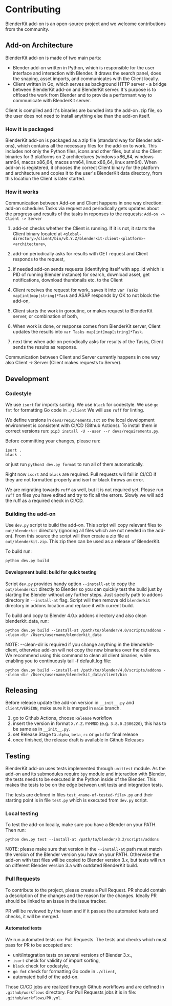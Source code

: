 # Contributing

BlenderKit add-on is an open-source project and we welcome contributions from the community.

## Add-on Architecture
BlenderKit add-on is made of two main parts:
- Blender add-on written in Python, which is responsible for the user interface and interaction with Blender. It draws the search panel, does the snaping, asset imports, and communicates with the Client locally.
- Client written in Go, which serves as background HTTP server - a bridge between BlenderKit add-on and BlenderKit server. It's purpose is to offload the work from Blender and to provide a performant way to communicate with BlenderKit server.

Client is compiled and it's binaries are bundled into the add-on .zip file, so the user does not need to install anything else than the add-on itself.

### How it is packaged
BlenderKit add-on is packaged as a zip file (standard way for Blender add-ons), which contains all the necessary files for the add-on to work.
This includes not only the Python files, icons and other files, but also the Client binaries for 3 platforms on 2 architectures (windows x86_64, windows arm64, macos x86_64, macos arm64, linux x86_64, linux arm64).
When add-on is registered, it chooses the correct Client binary for the platform and architecture and copies it to the user's BlenderKit data directory, from this location the Client is later started.

### How it works
Communication between Add-on and Client happens in one way direction: add-on schedules Tasks via request and periodically gets updates about the progress and results of the tasks in reponses to the requests:
`Add-on -> Client -> Server`

1. add-on checks whether the Client is running. If it is not, it starts the Client binary located at `<global-directory>/client/bin/vX.Y.Z/blenderkit-client-<platform>-<architecture>`,
2. add-on periodically asks for results with GET request and Client responds to the request,

3. if needed add-on sends requests (identifying itself with app_id which is PID of running Blender instance) for search, download asset, get notifications, download thumbnails etc. to the Client
4. Client receives the request for work, saves it into `var Tasks map[int]map[string]*Task` and ASAP responds by OK to not block the add-on,
5. Client starts the work in goroutine, or makes request to BlenderKit server, or combination of both,
6. When work is done, or response comes from BlenderKit server, Client updates the results into `var Tasks map[int]map[string]*Task`.
7. next time when add-on periodically asks for results of the Tasks, Client sends the results as response.

Communication between Client and Server currently happens in one way also Client -> Server (Client makes requests to Server).

## Development

### Codestyle

We use `isort` for imports sorting.
We use `black` for codestyle.
We use `go fmt` for formatting Go code in `./client`
We will use `ruff` for linting.

We define versions in `devs/requirements.txt` so the local development environment is consistent with CI/CD (Github Actions).
To install them in correct versions run: `pip3 install -U --user --r devs/requirements.py`.

Before committing your changes, please run:
```
isort .
black .
```

or just run `python3 dev.py format` to run all of them automatically.

Right now `isort` and `black` are required.
Pull requests will fail in CI/CD if they are not formatted properly and isort or black throws an error.

We are migrating towards `ruff` as well, but it is not required yet.
Please run `ruff` on files you have edited and try to fix all the errors.
Slowly we will add the ruff as a required check in CI/CD.

### Building the add-on

Use `dev.py` script to build the add-on.
This script will copy relevant files to `out/blenderkit` directory (ignoring all files which are not needed in the add-on).
From this source the script will then create a zip file at `out/blenderkit.zip`.
This zip then can be used as a release of BlenderKit.

To build run:
```
python dev.py build
```

#### Development build: build for quick testing

Script `dev.py` provides handy option `--install-at` to copy the `out/blenderkit` directly to Blender so you can quickly test the build just by starting the Blender without any further steps.
Just specify path to addons directory in `--install-at` flag.
Script will then remove old `blenderkit` directory in addons location and replace it with current build.

To build and copy to Blender 4.0.x addons directory and also clean blenderkit_data, run:

```
python dev.py build --install-at /path/to/blender/4.0/scripts/addons --clean-dir /Users/username/blenderkit_data
```

NOTE: --clean-dir is required if you change anything in the blenderkit-client, otherwise add-on will not copy the new binaries over the old ones.
We recommend using this command to clean all client binaries, while enabling you to continuously tail -f default.log file:

```
python dev.py build --install-at /path/to/blender/4.0/scripts/addons --clean-dir /Users/username/blenderkit_data/client/bin
```

## Releasing

Before release update the add-on version in `__init__.py` and `client/VERSION`, make sure it is merged in `main` branch.

1. go to Github Actions, choose `Release` workflow
2. insert the version in format `X.Y.Z.YYMMDD` (e.g. `3.8.0.2306220`), this has to be same as in `__init__.py`.
3. set Release Stage to `alpha`, `beta`, `rc` or `gold` for final release
4. once finished, the release draft is available in Github Releases

## Testing

BlenderKit add-on uses tests implemented through `unittest` module.
As the add-on and its submodules require `bpy` module and interaction with Blender, the tests needs to be executed in the Python inside of the Blender.
This makes the tests to be on the edge between unit tests and integration tests.

The tests are defined in files `test_<name-of-tested-file>.py` and their starting point is in file `test.py` which is executed from `dev.py` script.

### Local testing

To test the add-on locally, make sure you have a Blender on your PATH.
Then run:

```
python dev.py test --install-at /path/to/blender/3.2/scripts/addons
```

NOTE: please make sure that version in the `--install-at` path must match the version of the Blender version you have on your PATH.
Otherwise the add-on with test files will be copied to Blender version 3.x, but tests will run on different Blender version 3.a with outdated BlenderKit build.

### Pull Requests

To contribute to the project, please create a Pull Request.
PR should contain a description of the changes and the reason for the changes.
Ideally PR should be linked to an issue in the issue tracker.

PR will be reviewed by the team and if it passes the automated tests and checks, it will be merged.

#### Automated tests

We run automated tests on: Pull Requests.
The tests and checks which must pass for PR to be accepted are:
- unit/integration tests on several versions of Blender 3.x.,
- `isort` check for validity of import sorting,
- `black` check for codestyle,
- `go fmt` check for formatting Go code in `./client`,
- automated build of the add-on.

Those CI/CD jobs are realized through Github workflows and are defined in `.github/workflows` directory.
For Pull Requests jobs it is in file: `.github/workflows/PR.yml`.
